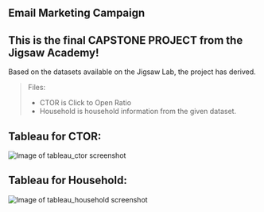 Email Marketing Campaign
----------------
This is the final **CAPSTONE PROJECT** from the **Jigsaw Academy!**
----------------
Based on the datasets available on the Jigsaw Lab, the project has derived.

>Files:
> - CTOR is Click to Open Ratio 
> - Household is household information from the given dataset.

Tableau for CTOR:
----------------
![Image of tableau_ctor screenshot](https://wjhmbq-dm2305.files.1drv.com/y4mXbMLXjwv3Vml9GTnWhnCo4jFmAleoXYewzJe7i352rOjP8ciMakiZh2K19p-kljU9zlHUGiDaHQu1S27-21j8a2MYk1rmn2ji3RTlBbuwhh5tyu_Pl5tbhTRYIqnBCEvo-XM6S_v6oOcqimRrMBGkE1r4a5x-aDpyObekA6ZB9MKLIAGL-kPsAPdTssWEjwb6tfTLmvIroY91BWQrG5UBA?width=1016&height=792&cropmode=none)

Tableau for Household:
------------------
![Image of tableau_household screenshot](https://wjhjbq-dm2305.files.1drv.com/y4m2mjc6wR8T4DaWLmFGpRkOxC493Hthpaj1Ky7DfNuKV2nPWIeKovhUOSJTVVuzwcXJzdPb8eMrZQInmpbHr-gXJd_a4pcbK3Q840I25FTkR3DBu9Wvj4ZsZZb6kwW4amHM5KDTItNHf_aRqhMs3sg8WqD3LiV0k2uNcAiJREVDK7s-u-aiojxVwm4vxOuztAmIyZ-_hiURi-enytgOLgHMg?width=1015&height=862&cropmode=none)